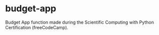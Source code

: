 # budget-app
Budget App function made during the Scientific Computing with Python Certification (freeCodeCamp).
